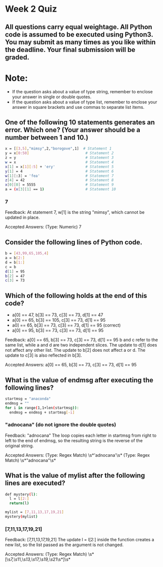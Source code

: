 # Week 2 Quiz

## All questions carry equal weightage. All Python code is assumed to be executed using Python3. You may submit as many times as you like within the deadline. Your final submission will be graded.

# Note:

- If the question asks about a value of type string, remember to enclose your answer in single or double quotes.
- If the question asks about a value of type list, remember to enclose your answer in square brackets and use commas to separate list items.

## One of the following 10 statements generates an error. Which one? (Your answer should be a number between 1 and 10.)

```bash
x = [[3,5],"mimsy",2,"borogove",1]  # Statement 1
y = x[0:50]                          # Statement 2
z = y                                # Statement 3
w = x                                # Statement 4
x[1] = x[1][:5] + 'ery'              # Statement 5
y[1] = 4                             # Statement 6
w[1][:3] = 'fea'                     # Statement 7
z[4] = 42                            # Statement 8
x[0][0] = 5555                       # Statement 9
a = (x[3][1] == 1)                   # Statement 10
```

### 7

Feedback:
At statement 7, w[1] is the string "mimsy", which cannot be updated in place.

Accepted Answers:
(Type: Numeric) 7

## Consider the following lines of Python code.

```bash
b = [43,99,65,105,4]
a = b[2:]
d = b[1:]
c = b
d[1] = 95
b[2] = 47
c[3] = 73
```

## Which of the following holds at the end of this code?

 - a[0] == 47, b[3] == 73, c[3] == 73, d[1] == 47
 - a[0] == 65, b[3] == 105, c[3] == 73, d[1] == 95
 - a0] == 65, b[3] == 73, c[3] == 73, d[1] == 95 (correct)
 - a[0] == 95, b[3] == 73, c[3] == 73, d[1] == 95

Feedback:
a[0] == 65, b[3] == 73, c[3] == 73, d[1] == 95
b and c refer to the same list, while a and d are two independent slices. The update to d[1] does not affect any other list. The update to b[2] does not affect a or d. The update to c[3] is also reflected in b[3].

Accepted Answers:
a[0] == 65, b[3] == 73, c[3] == 73, d[1] == 95

## What is the value of endmsg after executing the following lines?

```bash
startmsg = "anaconda"
endmsg = ""
for i in range(1,1+len(startmsg)):
  endmsg = endmsg + startmsg[-i]
```

### "adnocana" (do not ignore the double quotes)

Feedback:
"adnocana"
The loop copies each letter in startmsg from right to left to the end of endmsg, so the resulting string is the reverse of the original string.

Accepted Answers:
(Type: Regex Match) \s*\'adnocana\'\s*
(Type: Regex Match) \s*\"adnocana\"\s*

## What is the value of mylist after the following lines are executed?

```bash
def mystery(l):
  l = l[2:]
  return(l)

mylist = [7,11,13,17,19,21]
mystery(mylist)
```

### [7,11,13,17,19,21] 

Feedback:
[7,11,13,17,19,21]
The update l = l[2:] inside the function creates a new list, so the list passed as the argument is not changed.

Accepted Answers:
(Type: Regex Match) \s*\[\s*7,\s*11,\s*13,\s*17,\s*19,\s*21\s*]\s*
